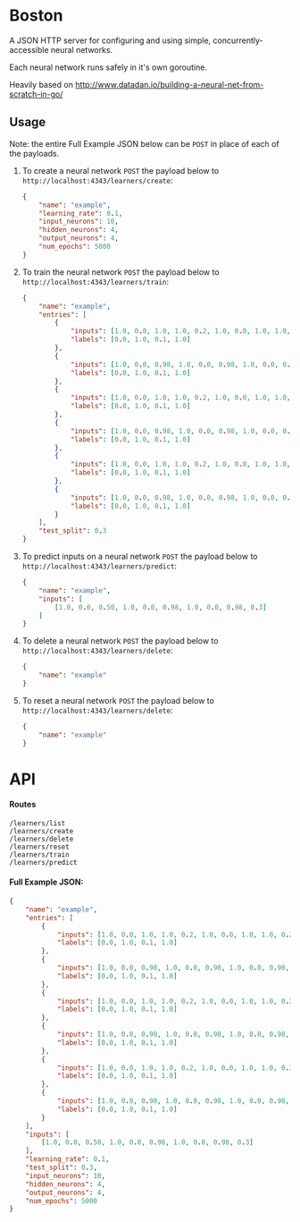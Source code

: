 # Boston

A JSON HTTP server for configuring and using simple, concurrently-accessible neural networks.

Each neural network runs safely in it's own goroutine.

Heavily based on http://www.datadan.io/building-a-neural-net-from-scratch-in-go/


## Usage

Note: the entire Full Example JSON below can be `POST` in place of each of the payloads.

1. To create a neural network `POST` the payload below to `http://localhost:4343/learners/create`:

	```json
	{
		"name": "example",
		"learning_rate": 0.1,
		"input_neurons": 10,
		"hidden_neurons": 4,
		"output_neurons": 4,
		"num_epochs": 5000
	}
	```

2. To train the neural network `POST` the payload below to `http://localhost:4343/learners/train`:

	```json
	{
		"name": "example",
		"entries": [
			{
				"inputs": [1.0, 0.0, 1.0, 1.0, 0.2, 1.0, 0.0, 1.0, 1.0, 0.2], 
				"labels": [0.0, 1.0, 0.1, 1.0]
			},
			{
				"inputs": [1.0, 0.0, 0.98, 1.0, 0.0, 0.98, 1.0, 0.0, 0.98, 0.3],
				"labels": [0.0, 1.0, 0.1, 1.0]
			},
			{
				"inputs": [1.0, 0.0, 1.0, 1.0, 0.2, 1.0, 0.0, 1.0, 1.0, 0.2], 
				"labels": [0.0, 1.0, 0.1, 1.0]
			},
			{
				"inputs": [1.0, 0.0, 0.98, 1.0, 0.0, 0.98, 1.0, 0.0, 0.98, 0.3],
				"labels": [0.0, 1.0, 0.1, 1.0]
			},
			{
				"inputs": [1.0, 0.0, 1.0, 1.0, 0.2, 1.0, 0.0, 1.0, 1.0, 0.2], 
				"labels": [0.0, 1.0, 0.1, 1.0]
			},
			{
				"inputs": [1.0, 0.0, 0.98, 1.0, 0.0, 0.98, 1.0, 0.0, 0.98, 0.3],
				"labels": [0.0, 1.0, 0.1, 1.0]
			}
		],
		"test_split": 0.3
	}
	```

3. To predict inputs on a neural network `POST` the payload below to `http://localhost:4343/learners/predict`:

	```json
	{
		"name": "example",
		"inputs": [
			[1.0, 0.0, 0.50, 1.0, 0.0, 0.98, 1.0, 0.0, 0.98, 0.3]
		]
	}
	```

4. To delete a neural network `POST` the payload below to `http://localhost:4343/learners/delete`:

	```json
	{
		"name": "example"
	}
	```

5. To reset a neural network `POST` the payload below to `http://localhost:4343/learners/delete`:

	```json
	{
		"name": "example"
	}
	```

# API 

#### Routes

```
/learners/list
/learners/create
/learners/delete
/learners/reset
/learners/train
/learners/predict
```

#### Full Example JSON:

```json
{
	"name": "example",
	"entries": [
		{
			"inputs": [1.0, 0.0, 1.0, 1.0, 0.2, 1.0, 0.0, 1.0, 1.0, 0.2], 
			"labels": [0.0, 1.0, 0.1, 1.0]
		},
		{
			"inputs": [1.0, 0.0, 0.98, 1.0, 0.0, 0.98, 1.0, 0.0, 0.98, 0.3],
			"labels": [0.0, 1.0, 0.1, 1.0]
		},
		{
			"inputs": [1.0, 0.0, 1.0, 1.0, 0.2, 1.0, 0.0, 1.0, 1.0, 0.2], 
			"labels": [0.0, 1.0, 0.1, 1.0]
		},
		{
			"inputs": [1.0, 0.0, 0.98, 1.0, 0.0, 0.98, 1.0, 0.0, 0.98, 0.3],
			"labels": [0.0, 1.0, 0.1, 1.0]
		},
		{
			"inputs": [1.0, 0.0, 1.0, 1.0, 0.2, 1.0, 0.0, 1.0, 1.0, 0.2], 
			"labels": [0.0, 1.0, 0.1, 1.0]
		},
		{
			"inputs": [1.0, 0.0, 0.98, 1.0, 0.0, 0.98, 1.0, 0.0, 0.98, 0.3],
			"labels": [0.0, 1.0, 0.1, 1.0]
		}
	],
	"inputs": [
		[1.0, 0.0, 0.50, 1.0, 0.0, 0.98, 1.0, 0.0, 0.98, 0.3]
	],
	"learning_rate": 0.1,
	"test_split": 0.3,
	"input_neurons": 10,
	"hidden_neurons": 4,
	"output_neurons": 4,
	"num_epochs": 5000
}
```